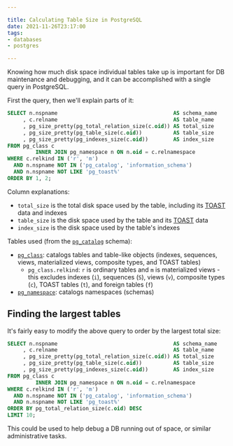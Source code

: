 ```yaml
---

title: Calculating Table Size in PostgreSQL
date: 2021-11-26T23:17:00
tags:
- databases
- postgres

---
```


Knowing how much disk space individual tables take up is important for DB maintenance and debugging, and it can be accomplished with a single query in PostgreSQL.

First the query, then we'll explain parts of it:

```sql
SELECT n.nspname                                     AS schema_name
     , c.relname                                     AS table_name
     , pg_size_pretty(pg_total_relation_size(c.oid)) AS total_size
     , pg_size_pretty(pg_table_size(c.oid))          AS table_size
     , pg_size_pretty(pg_indexes_size(c.oid))        AS index_size
FROM pg_class c
         INNER JOIN pg_namespace n ON n.oid = c.relnamespace
WHERE c.relkind IN ('r', 'm')
  AND n.nspname NOT IN ('pg_catalog', 'information_schema')
  AND n.nspname NOT LIKE 'pg_toast%'
ORDER BY 1, 2;
```

Column explanations:

- `total_size` is the total disk space used by the table, including its [TOAST](https://www.postgresql.org/docs/current/storage-toast.html) data and indexes
- `table_size` is the disk space used by the table and its [TOAST](https://www.postgresql.org/docs/current/storage-toast.html) data
- `index_size` is the disk space used by the table's indexes

Tables used (from the [`pg_catalog`](https://www.postgresql.org/docs/current/catalogs-overview.html) schema):

- [`pg_class`](https://www.postgresql.org/docs/current/catalog-pg-class.html): catalogs tables and table-like objects (indexes, sequences, views, materialized views, composite types, and TOAST tables)
  - `pg_class.relkind`: `r` is ordinary tables and `m` is materialized views - this excludes indexes (`i`), sequences (`S`), views (`v`), composite types (`c`), TOAST tables (`t`), and foreign tables (`f`)
- [`pg_namespace`](https://www.postgresql.org/docs/current/catalog-pg-namespace.html): catalogs namespaces (schemas)

## Finding the largest tables

It's fairly easy to modify the above query to order by the largest total size:

```sql
SELECT n.nspname                                     AS schema_name
     , c.relname                                     AS table_name
     , pg_size_pretty(pg_total_relation_size(c.oid)) AS total_size
     , pg_size_pretty(pg_table_size(c.oid))          AS table_size
     , pg_size_pretty(pg_indexes_size(c.oid))        AS index_size
FROM pg_class c
         INNER JOIN pg_namespace n ON n.oid = c.relnamespace
WHERE c.relkind IN ('r', 'm')
  AND n.nspname NOT IN ('pg_catalog', 'information_schema')
  AND n.nspname NOT LIKE 'pg_toast%'
ORDER BY pg_total_relation_size(c.oid) DESC
LIMIT 10;
```

This could be used to help debug a DB running out of space, or similar administrative tasks.
